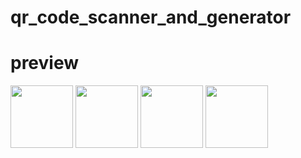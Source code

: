 # qr_code_scanner_and_generator
# preview
<img src="https://github.com/abdullahalhakimi/QR_Code_Scanner_and_Generator/assets/81556256/5d98f981-df43-4726-b8c7-3650a29bf013" width="100">
<img src="https://github.com/abdullahalhakimi/QR_Code_Scanner_and_Generator/assets/81556256/3aa3ab3c-bc83-4856-b69a-2749c510ad69" width="100">
<img src="https://github.com/abdullahalhakimi/QR_Code_Scanner_and_Generator/assets/81556256/5d98f981-df43-4726-b8c7-3650a29bf013" width="100">
<img src="https://github.com/abdullahalhakimi/QR_Code_Scanner_and_Generator/assets/81556256/8e112b53-9530-4c8b-bef6-5b41322465c9" width="100"> 
